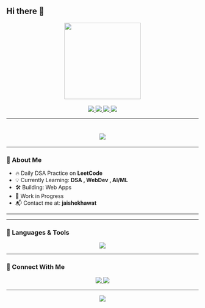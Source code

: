 ## Hi there 👋

<!-- 💻 TECHNICAL HEADER GIF -->
<div align="center">
    <img src="https://media.giphy.com/media/qgQUggAC3Pfv687qPC/giphy.gif" height="200" />
</div>

<br/>

<!-- 🔗 CONNECT LINKS -->
<div align="center">
    <a href="https://www./" target="_blank">
        <img src="https://img.shields.io/badge/" />
    </a>
    <a href="mailto:jaishekhawat">
        <img src="https://img.shields.io/badge/Gmail-Contact-red?style=for-the-badge&logo=gmail" />
    </a>
    <a href="https://leetcode.com/u/Jai_adi/" target="_blank">
        <img src="https://img.shields.io/badge/LeetCode-DSA%20Profile-orange?style=for-the-badge&logo=leetcode" />
    </a>
    <a href="https://github.com/Jai-76" target="_blank">
        <img src="https://img.shields.io/badge/GitHub-Jai%20Shekhawat-black?style=for-the-badge&logo=github" />
    </a>
</div>

---

<!-- ⌨️ TYPING ANIMATION -->
<h1 align="center">
    <img src="https://readme-typing-svg.herokuapp.com?font=Fira+Code&weight=500&size=24&pause=1000&center=true&vCenter=true&width=500&lines=Hey+%F0%9F%91%8B+I'm+Jaideep+Shekhawat;AI+%7C+Web+Dev+Lover;Let's+build+something+awesome!" />
</h1>

---

### 🚀 About Me

- 🔥 Daily DSA Practice on **LeetCode**  
- 💡 Currently Learning: **DSA , WebDev , AI/ML**  
- 🛠️ Building: Web Apps
- 📍 Work in Progress 
- 📬 Contact me at: **jaishekhawat**

---

---

### 🧰 Languages & Tools

<p align="center">
    <img src="https://skillicons.dev/icons?i=cpp,c,python,js,html,css,vscode,github" />
</p>

---

### 🔗 Connect With Me

<p align="center">
    <a href="https://www.linkedin.com/in/jaideep-shekhawat/" target="_blank">
        <img src="https://img.shields.io/badge/LinkedIn-Message-blue?style=for-the-badge&logo=linkedin" />
    </a>
    <a href="mailto:jaishekhawat">
        <img src="https://img.shields.io/badge/Gmail-Send_Mail-red?style=for-the-badge&logo=gmail" />
    </a>
</p>

---

<p align="center">
    <img src="https://komarev.com/ghpvc/?username=Jai-76&label=Profile%20views&color=brightgreen&style=flat" />
</p>


<!--# Create repo locally
git clone https://github.com/Jai-76/Jai-76.git
cd Jai-76

# Add your README.md file
echo 'PASTE YOUR README CONTENT HERE' > README.md

# Add, commit, and push
git add README.md
git commit -m "Add profile README"
git push origin main
**Jai-76/jai-76** is a ✨ _special_ ✨ repository because its `README.md` (this file) appears on your GitHub profile.

Here are some ideas to get you started:

- 🔭 I’m currently working on ...
- 🌱 I’m currently learning ...
- 👯 I’m looking to collaborate on ...
- 🤔 I’m looking for help with ...
- 💬 Ask me about ...
- 📫 How to reach me: ...
- 😄 Pronouns: ...
- ⚡ Fun fact: ...
-->
